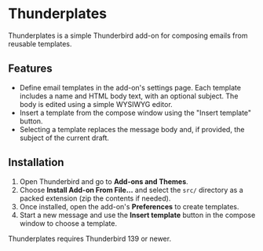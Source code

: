 # Thunderplates

Thunderplates is a simple Thunderbird add-on for composing emails from reusable templates.

## Features

- Define email templates in the add-on's settings page. Each template includes a name and HTML body text, with an optional subject. The body is edited using a simple WYSIWYG editor.
- Insert a template from the compose window using the "Insert template" button.
- Selecting a template replaces the message body and, if provided, the subject of the current draft.

## Installation

1. Open Thunderbird and go to **Add-ons and Themes**.
2. Choose **Install Add-on From File...** and select the `src/` directory as a packed extension (zip the contents if needed).
3. Once installed, open the add-on's **Preferences** to create templates.
4. Start a new message and use the **Insert template** button in the compose window to choose a template.

Thunderplates requires Thunderbird 139 or newer.

